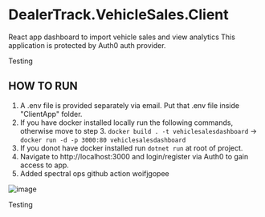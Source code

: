 # DealerTrack.VehicleSales.Client

React app dashboard to import vehicle sales and view analytics
This application is protected by Auth0 auth provider.

Testing
## HOW TO RUN

1. A .env file is provided separately via email. Put that .env file inside "ClientApp" folder.
2. If you have docker installed locally run the following commands, otherwise move to step 3.
   `docker build . -t vehiclesalesdashboard` -> `docker run -d -p 3000:80 vehiclesalesdashboard`
3. If you donot have docker installed run `dotnet run` at root of project.
4. Navigate to http://localhost:3000 and login/register via Auth0 to gain access to app.
5. Added spectral ops github action
   woifjgopee

![image](https://user-images.githubusercontent.com/5270403/122065425-ef2bba00-cdbf-11eb-9099-116b55188746.png)

Testing